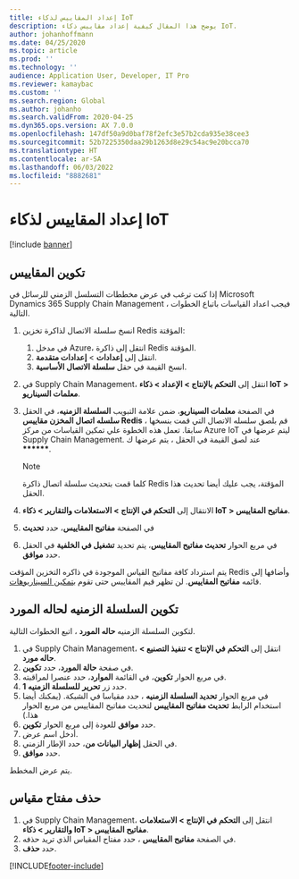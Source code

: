 ```yaml
---
title: إعداد المقاييس لذكاء IoT
description: يوضح هذا المقال كيفية إعداد مقاييس ذكاء IoT.
author: johanhoffmann
ms.date: 04/25/2020
ms.topic: article
ms.prod: ''
ms.technology: ''
audience: Application User, Developer, IT Pro
ms.reviewer: kamaybac
ms.custom: ''
ms.search.region: Global
ms.author: johanho
ms.search.validFrom: 2020-04-25
ms.dyn365.ops.version: AX 7.0.0
ms.openlocfilehash: 147df50a9d0baf78f2efc3e57b2cda935e38cee3
ms.sourcegitcommit: 52b7225350daa29b1263d8e29c54ac9e20bcca70
ms.translationtype: HT
ms.contentlocale: ar-SA
ms.lasthandoff: 06/03/2022
ms.locfileid: "8882681"
---
```

# <a name="set-up-metrics-for-iot-intelligence"></a>إعداد المقاييس لذكاء IoT

[!include [banner](../../includes/banner.md)]

## <a name="configure-metrics"></a>تكوين المقاييس

إذا كنت ترغب في عرض مخططات التسلسل الزمني للرسائل في Microsoft Dynamics 365 Supply Chain Management ، فيجب اعداد القياسات باتباع الخطوات التالية.

1. انسخ سلسلة الاتصال لذاكرة تخزين Redis المؤقتة:

    1. في مدخل Azure، انتقل إلى ذاكرة Redis المؤقتة.
    2. انتقل إلى **إعدادات** \> **إعدادات متقدمة**.
    3. انسخ القيمة في حقل **سلسلة الاتصال الأساسية**.

2. في Supply Chain Management، انتقل إلى **التحكم بالإنتاج \> الإعداد \> ذكاء IoT \> معلمات السيناريو**.
3. في الصفحة **معلمات السيناريو**، ضمن علامة التبويب **السلسلة الزمنيه**، في الحقل **سلسله اتصال المخزن مقاييس Redis** ، قم بلصق سلسله الاتصال التي قمت بنسخها سابقا. تعمل هذه الخطوة علي تمكين القياسات من مركز Azure IoT ليتم عرضها في Supply Chain Management. عند لصق القيمة في الحقل ، يتم عرضها ك **\*\*\*\*\*\***.

    > [!NOTE]
    > كلما قمت بتحديث سلسلة اتصال ذاكرة Redis المؤقتة، يجب عليك أيضا تحديث هذا الحقل.

4. الانتقال إلى **التحكم في الإنتاج \> الاستعلامات والتقارير \> ذكاء IoT \> مفاتيح المقاييس**.
5. في الصفحة **مفاتيح المقاييس**، حدد **تحديث**
6. في مربع الحوار **تحديث مفاتيح المقاييس**، يتم تحديد **تشغيل في الخلفية** في الحقل حدد **موافق**.

يتم استرداد كافة مفاتيح القياس الموجودة في ذاكره التخزين المؤقت Redis وأضافها إلى قائمه **مفاتيح المقاييس**. لن تظهر قيم المقاييس حتى تقوم [بتمكين السيناريوهات](iot-scenario-setup.md).

## <a name="configure-the-resource-status-time-series"></a>تكوين السلسلة الزمنيه لحاله المورد

لتكوين السلسلة الزمنيه **حاله المورد** ، اتبع الخطوات التالية.

1. في Supply Chain Management، انتقل إلى **التحكم في الإنتاج \> تنفيذ التصنيع \> حاله مورد**.
2. في صفحة **حالة المورد**، حدد **تكوين**.
2. في مربع الحوار **تكوين**، في القائمة **الموارد**، حدد عنصرا لمراقبته.
3. حدد زر **تحرير** **للسلسلة الزمنيه 1**.
4. في مربع الحوار **تحديد السلسلة الزمنيه** ، حدد مقياسا في الشبكة. (يمكنك أيضا استخدام الرابط **تحديث مفاتيح المقاييس** لتحديث مفاتيح المقاييس من مربع الحوار هذا.)
5. حدد **موافق** للعودة إلى مربع الحوار **تكوين**.
6. أدخل اسم عرض.
7. في الحقل **إظهار البيانات من**، حدد الإطار الزمني.
8. حدد **موافق**.

يتم عرض المخطط.

## <a name="delete-a-metric-key"></a>حذف مفتاح مقياس

1. في Supply Chain Management، انتقل إلى **التحكم في الإنتاج \> الاستعلامات والتقارير \> ذكاء IoT \> مفاتيح المقاييس**.
2. في الصفحة **مفاتيح المقاييس** ، حدد مفتاح المقياس الذي تريد حذفه.
3. حدد **حذف**.


[!INCLUDE[footer-include](../../includes/footer-banner.md)]